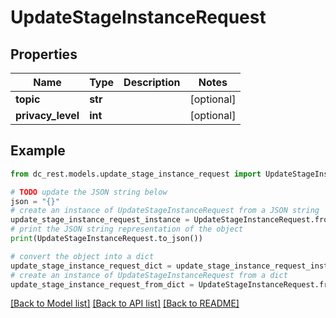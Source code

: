 # UpdateStageInstanceRequest


## Properties

Name | Type | Description | Notes
------------ | ------------- | ------------- | -------------
**topic** | **str** |  | [optional] 
**privacy_level** | **int** |  | [optional] 

## Example

```python
from dc_rest.models.update_stage_instance_request import UpdateStageInstanceRequest

# TODO update the JSON string below
json = "{}"
# create an instance of UpdateStageInstanceRequest from a JSON string
update_stage_instance_request_instance = UpdateStageInstanceRequest.from_json(json)
# print the JSON string representation of the object
print(UpdateStageInstanceRequest.to_json())

# convert the object into a dict
update_stage_instance_request_dict = update_stage_instance_request_instance.to_dict()
# create an instance of UpdateStageInstanceRequest from a dict
update_stage_instance_request_from_dict = UpdateStageInstanceRequest.from_dict(update_stage_instance_request_dict)
```
[[Back to Model list]](../README.md#documentation-for-models) [[Back to API list]](../README.md#documentation-for-api-endpoints) [[Back to README]](../README.md)


